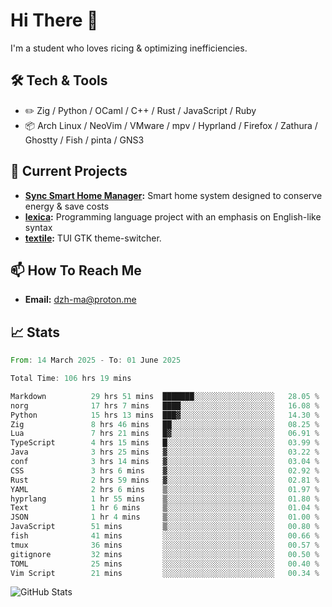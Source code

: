 # Hi There 👋
I'm a student who loves ricing & optimizing inefficiencies.
## 🛠️ Tech & Tools
- ✏️  Zig / Python / OCaml / C++ / Rust / JavaScript / Ruby
- 📦 Arch Linux / NeoVim / VMware / mpv / Hyprland / Firefox / Zathura / Ghostty / Fish / pinta / GNS3
## 🔭 Current Projects
- **[Sync Smart Home Manager](https://github.com/dzh-ma/sync):** Smart home system designed to conserve energy & save costs
- **[lexica](https://github.com/dzh-ma/lexica):** Programming language project with an emphasis on English-like syntax
- **[textile](https://github.com/dzh-ma/textile):** TUI GTK theme-switcher.
## 📫 How To Reach Me
- **Email:** [dzh-ma@proton.me](mailto:dzh-ma@proton.me)
## 📈 Stats
<!--START_SECTION:waka-->

```rust
From: 14 March 2025 - To: 01 June 2025

Total Time: 106 hrs 19 mins

Markdown          29 hrs 51 mins  ███████░░░░░░░░░░░░░░░░░░   28.05 %
norg              17 hrs 7 mins   ████░░░░░░░░░░░░░░░░░░░░░   16.08 %
Python            15 hrs 13 mins  ███▓░░░░░░░░░░░░░░░░░░░░░   14.30 %
Zig               8 hrs 46 mins   ██░░░░░░░░░░░░░░░░░░░░░░░   08.25 %
Lua               7 hrs 21 mins   █▓░░░░░░░░░░░░░░░░░░░░░░░   06.91 %
TypeScript        4 hrs 15 mins   █░░░░░░░░░░░░░░░░░░░░░░░░   03.99 %
Java              3 hrs 25 mins   ▓░░░░░░░░░░░░░░░░░░░░░░░░   03.22 %
conf              3 hrs 14 mins   ▓░░░░░░░░░░░░░░░░░░░░░░░░   03.04 %
CSS               3 hrs 6 mins    ▓░░░░░░░░░░░░░░░░░░░░░░░░   02.92 %
Rust              2 hrs 59 mins   ▓░░░░░░░░░░░░░░░░░░░░░░░░   02.81 %
YAML              2 hrs 6 mins    ▒░░░░░░░░░░░░░░░░░░░░░░░░   01.97 %
hyprlang          1 hr 55 mins    ▒░░░░░░░░░░░░░░░░░░░░░░░░   01.80 %
Text              1 hr 6 mins     ▒░░░░░░░░░░░░░░░░░░░░░░░░   01.04 %
JSON              1 hr 4 mins     ▒░░░░░░░░░░░░░░░░░░░░░░░░   01.00 %
JavaScript        51 mins         ▒░░░░░░░░░░░░░░░░░░░░░░░░   00.80 %
fish              41 mins         ░░░░░░░░░░░░░░░░░░░░░░░░░   00.66 %
tmux              36 mins         ░░░░░░░░░░░░░░░░░░░░░░░░░   00.57 %
gitignore         32 mins         ░░░░░░░░░░░░░░░░░░░░░░░░░   00.50 %
TOML              25 mins         ░░░░░░░░░░░░░░░░░░░░░░░░░   00.40 %
Vim Script        21 mins         ░░░░░░░░░░░░░░░░░░░░░░░░░   00.34 %
```

<!--END_SECTION:waka-->

![GitHub Stats](https://github-readme-stats.vercel.app/api?username=dzh-ma&show_icons=true&theme=transparent)
